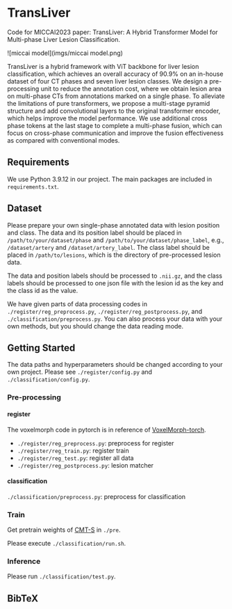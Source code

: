 # TransLiver
Code for MICCAI2023 paper:  TransLiver: A Hybrid Transformer Model for Multi-phase Liver Lesion Classification.

![miccai model](imgs/miccai model.png)

TransLiver is a hybrid framework with ViT backbone for liver lesion classification, which achieves an overall accuracy of 90.9% on an in-house dataset of four CT phases and seven liver lesion classes. We design a pre-processing unit to reduce the annotation cost, where we obtain lesion area on multi-phase CTs from annotations marked on a single phase. To alleviate the limitations of pure transformers, we propose a multi-stage pyramid structure and add convolutional layers to the original transformer encoder, which helps improve the model performance. We use additional cross phase tokens at the last stage to complete a multi-phase fusion, which can focus on cross-phase communication and improve the fusion effectiveness as compared with conventional modes.

## Requirements

We use Python 3.9.12 in our project. The main packages are included in `requirements.txt`.

## Dataset

Please prepare your own single-phase annotated data with lesion position and class. The data and its position label should be placed in `/path/to/your/dataset/phase` and `/path/to/your/dataset/phase_label`, e.g., `/dataset/artery` and `/dataset/artery_label`. The class label should be placed in `/path/to/lesions`, which is the directory of pre-processed lesion data.

The data and position labels should be processed to `.nii.gz`, and the class labels should be processed to one json file with the lesion id as the key and the class id as the value.

We have given parts of data processing codes in `./register/reg_preprocess.py`, `./register/reg_postprocess.py`, and `./classification/preprocess.py`. You can also process your data with your own methods, but you should change the data reading mode.

## Getting Started

The data paths and hyperparameters should be changed according to your own project. Please see `./register/config.py` and `./classification/config.py`.

### Pre-processing

#### register

The voxelmorph code in pytorch is in reference of [VoxelMorph-torch](https://github.com/zuzhiang/VoxelMorph-torch).

- `./register/reg_preprocess.py`: preprocess for register
- `./register/reg_train.py`: register train
- `./register/reg_test.py`: register all data
- `./register/reg_postprocess.py`: lesion matcher

#### classification

`./classification/preprocess.py`: preprocess for classification

### Train

Get pretrain weights of [CMT-S](https://github.com/huawei-noah/Efficient-AI-Backbones/tree/master/cmt_pytorch) in `./pre`.

Please execute `./classification/run.sh`.

### Inference

Please run `./classification/test.py`.

## BibTeX


